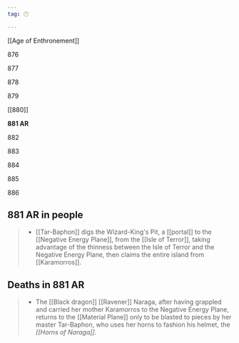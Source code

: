 ```yaml
---
tag: 🕛

---
```

[[Age of Enthronement]]


876

877

878

879

[[880]]

**881 AR**

882

883

884

885

886



## 881 AR in people

>  - [[Tar-Baphon]] digs the Wizard-King's Pit, a [[portal]] to the [[Negative Energy Plane]], from the [[Isle of Terror]], taking advantage of the thinness between the Isle of Terror and the Negative Energy Plane, then claims the entire island from [[Karamorros]].


## Deaths in 881 AR

>  - The [[Black dragon]] [[Ravener]] Naraga, after having grappled and carried her mother Karamorros to the Negative Energy Plane, returns to the [[Material Plane]] only to be blasted to pieces by her master Tar-Baphon, who uses her horns to fashion his helmet, the *[[Horns of Naraga]]*.






